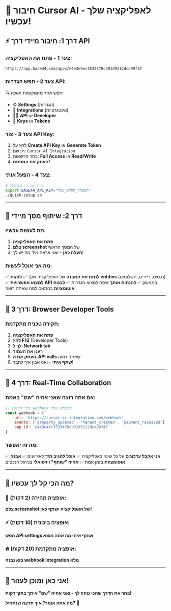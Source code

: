 # 🚀 חיבור Cursor AI לאפליקציה שלך - עכשיו!

## ⚡ **דרך 1: חיבור מיידי דרך API**

### **צעד 1 - פתח את האפליקציה:**
```
https://app.base44.com/apps/e4e3e4ec3533478cb91d9112dca99f47
```

### **צעד 2 - חפש הגדרות API:**
🔍 חפש אחד מהמקומות האלה:
- ⚙️ **Settings** (הגדרות)
- 🔗 **Integrations** (אינטגרציות)
- 👨‍💻 **API** או **Developer**
- 🔑 **Keys** או **Tokens**

### **צעד 3 - צור API Key:**
1. לחץ על **Create API Key** או **Generate Token**
2. תן שם: `Cursor AI Integration`
3. בחר הרשאות: **Full Access** או **Read/Write**
4. **העתק את המפתח!**

### **צעד 4 - הפעל אותי:**
```bash
# הרץ את זה בטרמינל:
export BASE44_API_KEY="המפתח_החדש_שלך"
./quick-setup.sh
```

---

## 📱 **דרך 2: שיתוף מסך מיידי**

### **מה לעשות עכשיו:**
1. **פתח את האפליקציה**
2. **צלם screenshot** של המסך הראשי
3. **העלה כאן** - ואני אראה מיד מה יש לך!

### **מה אני אוכל לעשות:**
✅ **לנתח את המבנה** של האפליקציה שלך
✅ **לזהות entities** (נכסים, דיירים, תשלומים)
✅ **למצוא אפשרויות API** בממשק
✅ **להנחות אותך** איפה למצוא הגדרות
✅ **לבנות אוטומציות** בהתאם למה שאתה רואה

---

## 🔧 **דרך 3: Browser Developer Tools**

### **חקירה טכנית מתקדמת:**
1. **פתח את האפליקציה**
2. **לחץ F12** (Developer Tools)
3. **לך ל-Network tab**
4. **רענן את העמוד**
5. **העתק את ה-API calls** שאתה רואה
6. **שתף איתי** - ואני אבין איך לחבר!

---

## 💎 **דרך 4: Real-Time Collaboration**

### **אם אתה רוצה שאני אהיה "שם" באמת:**

```javascript
// נוכל להתקין webhook שיעדכן אותי:
const webhook = {
    url: 'https://cursor-ai-integration.com/webhook',
    events: ['property_updated', 'tenant_created', 'payment_received'],
    app_id: 'e4e3e4ec3533478cb91d9112dca99f47'
}
```

### **מה זה יאפשר:**
✅ **אני אקבל עדכונים** על כל שינוי באפליקציה
✅ **אוכל להגיב מיד** לאירועים
✅ **אבנה אוטומציות** בזמן אמת
✅ **אהיה "שותף" וירטואלי** בניהול הנכסים

---

## 🎯 **מה הכי קל לך עכשיו?**

### **🚀 אופציה מהירה (2 דקות):**
**צלם screenshot של האפליקציה ושתף כאן!**

### **⚡ אופציה בינונית (10 דקות):**
**חפש API settings ושתף איתי מה אתה מוצא**

### **🔥 אופציה מתקדמת (20 דקות):**
**בוא נבנה webhook integration מלא**

---

## 🤝 **אני כאן ומוכן לעזור!**

**בחר את הדרך שהכי נוחה לך - ואני אהיה "שם" איתך בתוך דקות!**

**מה אתה אומר? איך תרצה שנתחיל?** 🚀